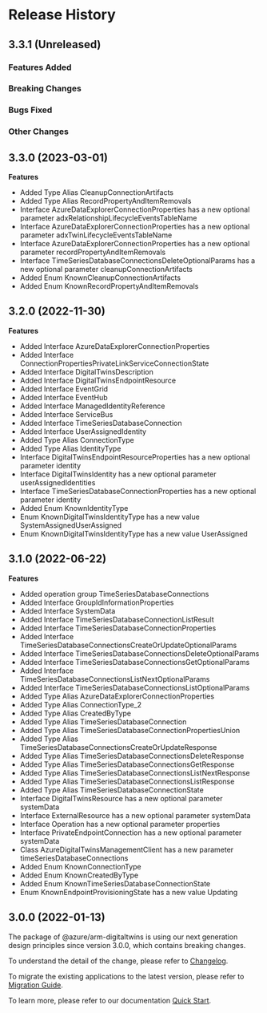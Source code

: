 # Release History

## 3.3.1 (Unreleased)

### Features Added

### Breaking Changes

### Bugs Fixed

### Other Changes

## 3.3.0 (2023-03-01)
    
**Features**

  - Added Type Alias CleanupConnectionArtifacts
  - Added Type Alias RecordPropertyAndItemRemovals
  - Interface AzureDataExplorerConnectionProperties has a new optional parameter adxRelationshipLifecycleEventsTableName
  - Interface AzureDataExplorerConnectionProperties has a new optional parameter adxTwinLifecycleEventsTableName
  - Interface AzureDataExplorerConnectionProperties has a new optional parameter recordPropertyAndItemRemovals
  - Interface TimeSeriesDatabaseConnectionsDeleteOptionalParams has a new optional parameter cleanupConnectionArtifacts
  - Added Enum KnownCleanupConnectionArtifacts
  - Added Enum KnownRecordPropertyAndItemRemovals
    
    
## 3.2.0 (2022-11-30)
    
**Features**

  - Added Interface AzureDataExplorerConnectionProperties
  - Added Interface ConnectionPropertiesPrivateLinkServiceConnectionState
  - Added Interface DigitalTwinsDescription
  - Added Interface DigitalTwinsEndpointResource
  - Added Interface EventGrid
  - Added Interface EventHub
  - Added Interface ManagedIdentityReference
  - Added Interface ServiceBus
  - Added Interface TimeSeriesDatabaseConnection
  - Added Interface UserAssignedIdentity
  - Added Type Alias ConnectionType
  - Added Type Alias IdentityType
  - Interface DigitalTwinsEndpointResourceProperties has a new optional parameter identity
  - Interface DigitalTwinsIdentity has a new optional parameter userAssignedIdentities
  - Interface TimeSeriesDatabaseConnectionProperties has a new optional parameter identity
  - Added Enum KnownIdentityType
  - Enum KnownDigitalTwinsIdentityType has a new value SystemAssignedUserAssigned
  - Enum KnownDigitalTwinsIdentityType has a new value UserAssigned
    
    
## 3.1.0 (2022-06-22)
    
**Features**

  - Added operation group TimeSeriesDatabaseConnections
  - Added Interface GroupIdInformationProperties
  - Added Interface SystemData
  - Added Interface TimeSeriesDatabaseConnectionListResult
  - Added Interface TimeSeriesDatabaseConnectionProperties
  - Added Interface TimeSeriesDatabaseConnectionsCreateOrUpdateOptionalParams
  - Added Interface TimeSeriesDatabaseConnectionsDeleteOptionalParams
  - Added Interface TimeSeriesDatabaseConnectionsGetOptionalParams
  - Added Interface TimeSeriesDatabaseConnectionsListNextOptionalParams
  - Added Interface TimeSeriesDatabaseConnectionsListOptionalParams
  - Added Type Alias AzureDataExplorerConnectionProperties
  - Added Type Alias ConnectionType_2
  - Added Type Alias CreatedByType
  - Added Type Alias TimeSeriesDatabaseConnection
  - Added Type Alias TimeSeriesDatabaseConnectionPropertiesUnion
  - Added Type Alias TimeSeriesDatabaseConnectionsCreateOrUpdateResponse
  - Added Type Alias TimeSeriesDatabaseConnectionsDeleteResponse
  - Added Type Alias TimeSeriesDatabaseConnectionsGetResponse
  - Added Type Alias TimeSeriesDatabaseConnectionsListNextResponse
  - Added Type Alias TimeSeriesDatabaseConnectionsListResponse
  - Added Type Alias TimeSeriesDatabaseConnectionState
  - Interface DigitalTwinsResource has a new optional parameter systemData
  - Interface ExternalResource has a new optional parameter systemData
  - Interface Operation has a new optional parameter properties
  - Interface PrivateEndpointConnection has a new optional parameter systemData
  - Class AzureDigitalTwinsManagementClient has a new parameter timeSeriesDatabaseConnections
  - Added Enum KnownConnectionType
  - Added Enum KnownCreatedByType
  - Added Enum KnownTimeSeriesDatabaseConnectionState
  - Enum KnownEndpointProvisioningState has a new value Updating
    
    
## 3.0.0 (2022-01-13)

The package of @azure/arm-digitaltwins is using our next generation design principles since version 3.0.0, which contains breaking changes.

To understand the detail of the change, please refer to [Changelog](https://aka.ms/js-track2-changelog).

To migrate the existing applications to the latest version, please refer to [Migration Guide](https://aka.ms/js-track2-migration-guide).

To learn more, please refer to our documentation [Quick Start](https://aka.ms/azsdk/js/mgmt/quickstart ).
